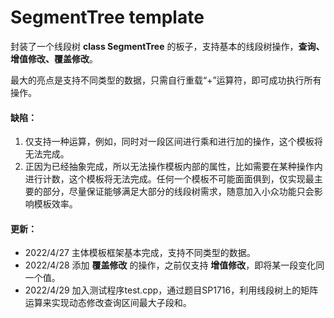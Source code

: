 # SegmentTree template

封装了一个线段树 **class SegmentTree** 的板子，支持基本的线段树操作，**查询、增值修改、覆盖修改**。

最大的亮点是支持不同类型的数据，只需自行重载“+”运算符，即可成功执行所有操作。

#### 缺陷：

1. 仅支持一种运算，例如，同时对一段区间进行乘和进行加的操作，这个模板将无法完成。
2. 正因为已经抽象完成，所以无法操作模板内部的属性，比如需要在某种操作内进行计数，这个模板将无法完成。任何一个模板不可能面面俱到，仅实现最主要的部分，尽量保证能够满足大部分的线段树需求，随意加入小众功能只会影响模板效率。

#### 更新：

* 2022/4/27 主体模板框架基本完成，支持不同类型的数据。
* 2022/4/28 添加 **覆盖修改** 的操作，之前仅支持 **增值修改**，即将某一段变化同一个值。
* 2022/4/29 加入测试程序test.cpp，通过题目SP1716，利用线段树上的矩阵运算来实现动态修改查询区间最大子段和。
